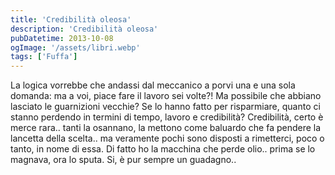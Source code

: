 ```yaml
---
title: 'Credibilità oleosa'
description: 'Credibilità oleosa'
pubDatetime: 2013-10-08
ogImage: '/assets/libri.webp'
tags: ['Fuffa']
---
```


La logica vorrebbe che andassi dal meccanico a porvi una e una sola domanda: ma a voi, piace fare il lavoro sei volte?!
Ma possibile che abbiano lasciato le guarnizioni vecchie? Se lo hanno fatto per risparmiare, quanto ci stanno perdendo in termini di tempo, lavoro e credibilità?
Credibilità, certo è merce rara.. tanti la osannano, la mettono come baluardo che fa pendere la lancetta della scelta.. ma veramente pochi sono disposti a rimetterci, poco o tanto, in nome di essa.
Di fatto ho la macchina che perde olio.. prima se lo magnava, ora lo sputa. Si, è pur sempre un guadagno..
